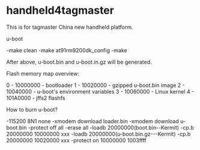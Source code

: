 handheld4tagmaster
==================

This is for tagmaster China new handheld platform.

u-boot

-make clean
-make at91rm9200dk_config
-make

After above, u-boot.bin and u-boot.in.gz will be generated.


Flash memory map overview:

   0 - 10000000 - bootloader
   1 - 10020000 - gzipped u-boot.bin image
   2 - 10040000 - u-boot's environment variables
   3 - 10060000 - Linux kernel
   4 - 101A0000 - jffs2 flashfs 

How to burn u-boot?

-115200 8N1 none
-xmodem download loader.bin
-xmodem download u-boot.bin
-protect off all
-erase all
-loadb 20000000(boot.bin--Kermit)
-cp.b 20000000 10000000 xxx
-loadb 20000000(u-boot.bin.gz---Kermit)
-cp.b 20000000 10020000 xxx
-protect on 10000000 1003ffff
